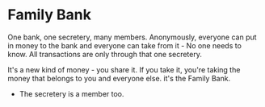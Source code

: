 # Family Bank

One bank, one secretery, many members. Anonymously, everyone can put in money to the bank and everyone can take from it - No one needs to know. All transactions are only through that one secretery. 

It's a new kind of money - you share it. If you take it, you're taking the money that belongs to you and everyone else. it's the Family Bank.

- The secretery is a member too.